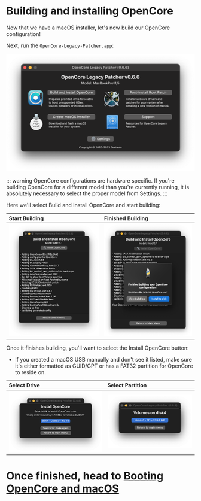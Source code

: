 # Building and installing OpenCore

Now that we have a macOS installer, let's now build our OpenCore configuration!

Next, run the `OpenCore-Legacy-Patcher.app`:

![](../images/OCLP-GUI-Main-Menu.png)

::: warning
OpenCore configurations are hardware specific.
If you're building OpenCore for a different model than you're currently running, it is absolutely necessary to select the proper model from Settings.
:::

Here we'll select Build and Install OpenCore and start building:

| Start Building | Finished Building |
| :--- | :--- |
| ![](../images/OCLP-GUI-Build-Start.png) | ![OCLP GUI Build Finished](../images/OCLP-GUI-Build-Finished.png) |

Once it finishes building, you'll want to select the Install OpenCore button:

* If you created a macOS USB manually and don't see it listed, make sure it's either formatted as GUID/GPT or has a FAT32 partition for OpenCore to reside on.


| Select Drive | Select Partition |
| :--- | :--- |
| ![](../images/OCLP-GUI-EFI-Select-Disk.png) | ![](../images/OCLP-GUI-EFI-Select-Partition.png) |

# Once finished, head to [Booting OpenCore and macOS](./BOOT.md)
